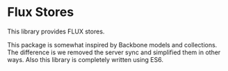 # Flux Stores

This library provides FLUX stores.

This package is somewhat inspired by Backbone models and collections. The
difference is we removed the server sync and simplified them in other ways.
Also this library is completely written using ES6.
